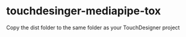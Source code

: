 # touchdesinger-mediapipe-tox
 
Copy the dist folder to the same folder as your TouchDesigner project

